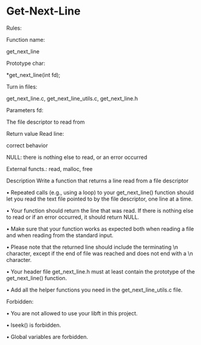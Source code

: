 # Get-Next-Line

Rules:

Function name:

 get_next_line
 
Prototype char:

 *get_next_line(int fd);
 
Turn in files:

 get_next_line.c, get_next_line_utils.c,
get_next_line.h

Parameters fd: 

 The file descriptor to read from
 
Return value Read line:

 correct behavior

NULL:
 there is nothing else to read, or an error
occurred

External functs.:
 read, malloc, free


Description Write a function that returns a line read from a
file descriptor


• Repeated calls (e.g., using a loop) to your get_next_line() function should let
you read the text file pointed to by the file descriptor, one line at a time.

• Your function should return the line that was read.
If there is nothing else to read or if an error occurred, it should return NULL.

• Make sure that your function works as expected both when reading a file and when
reading from the standard input.

• Please note that the returned line should include the terminating \n character,
except if the end of file was reached and does not end with a \n character.

• Your header file get_next_line.h must at least contain the prototype of the
get_next_line() function.

• Add all the helper functions you need in the get_next_line_utils.c file.


Forbidden:

• You are not allowed to use your libft in this project.

• lseek() is forbidden.

• Global variables are forbidden.
